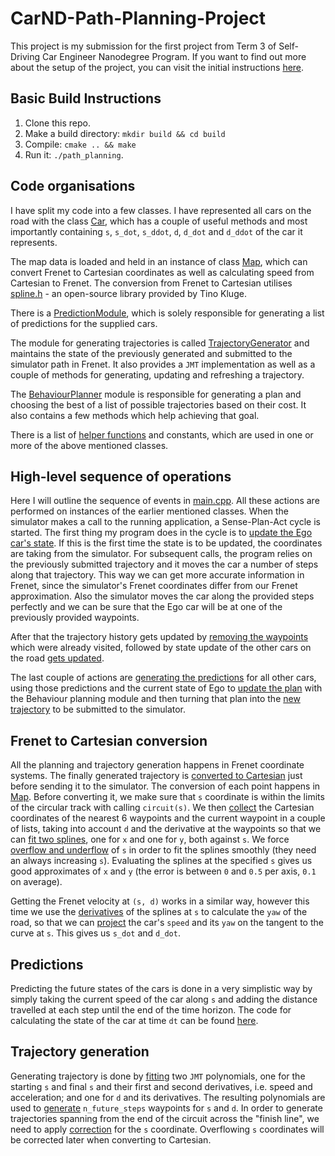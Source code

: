 # CarND-Path-Planning-Project

This project is my submission for the first project from Term 3 of Self-Driving Car Engineer Nanodegree Program.
If you want to find out more about the setup of the project, you can visit the initial instructions [here](instructions.md). 

## Basic Build Instructions

1. Clone this repo.
2. Make a build directory: `mkdir build && cd build`
3. Compile: `cmake .. && make`
4. Run it: `./path_planning`.

## Code organisations

I have split my code into a few classes. I have represented all cars on the road with the class [Car](src/Car.cpp),
which has a couple of useful methods and most importantly containing `s`, `s_dot`, `s_ddot`, `d`, `d_dot` and `d_ddot`
of the car it represents.

The map data is loaded and held in an instance of class [Map](src/Map.cpp), which can
convert Frenet to Cartesian coordinates as well as calculating speed from Cartesian to Frenet.
The conversion from Frenet to Cartesian utilises [spline.h](src/spline.h) - an open-source library provided by Tino Kluge.

There is a [PredictionModule](src/PredictionModule.cpp), which is solely responsible for generating a list of predictions
for the supplied cars.

The module for generating trajectories is called [TrajectoryGenerator](src/TrajectoryGenerator.cpp) and maintains
the state of the previously generated and submitted to the simulator path in Frenet. It also provides a `JMT` implementation
as well as a couple of methods for generating, updating and refreshing a trajectory.

The [BehaviourPlanner](src/BehaviourPlanner.cpp) module is responsible for generating a plan and choosing the best of
a list of possible trajectories based on their cost. It also contains a few methods which help achieving that goal.

There is a list of [helper functions](src/helpers.h) and constants, which are used in one or more of the above mentioned
classes.

## High-level sequence of operations

Here I will outline the sequence of events in [main.cpp](src/main.cpp). All these actions are performed on instances of 
the earlier mentioned classes. When the simulator makes a call to the running application, a Sense-Plan-Act cycle is started.
The first thing my program does in the cycle is to [update the Ego car's state](src/main.cpp#L75-L84). If this is the
first time the state is to be updated, the coordinates are taking from the simulator. For subsequent calls, the program
relies on the previously submitted trajectory and it moves the car a number of steps along that trajectory. This way we
can get more accurate information in Frenet, since the simulator's Frenet coordinates differ from our Frenet approximation.
Also the simulator moves the car along the provided steps perfectly and we can be sure that the Ego car will be at one
of the previously provided waypoints.

After that the trajectory history gets updated by [removing the waypoints](src/main.cpp#L89) which were already visited,
followed by state update of the other cars on the road [gets updated](src/main.cpp#L94-L106).

The last couple of actions are [generating the predictions](src/main.cpp#L111) for all other cars, using those predictions
and the current state of Ego to [update the plan](src/main.cpp#L112) with the Behaviour planning module and then turning
that plan into the [new trajectory](src/main.cpp#L113) to be submitted to the simulator.

## Frenet to Cartesian conversion

All the planning and trajectory generation happens in Frenet coordinate systems. The finally generated trajectory is
[converted to Cartesian](src/TrajectoryGenerator.cpp#L88-L94) just before sending it to the simulator. The conversion of
each point happens in [Map](src/Map.cpp). Before converting it, we make sure that `s` coordinate is within the limits
of the circular track with calling `circuit(s)`. We then [collect](src/Map.cpp#L63-L76) the Cartesian coordinates of
the nearest 6 waypoints and the current waypoint in a couple of lists, taking into account `d` and the derivative at the waypoints
so that we can [fit two splines](src/Map.cpp#L79-L82), one for `x` and one for `y`, both against `s`.
We force [overflow and underflow](src/Map.cpp#L69-L74) of `s` in order to fit the splines smoothly (they need an always increasing `s`).
Evaluating the splines at the specified `s` gives us good approximates of `x` and `y` (the error is between `0` and `0.5` per axis, `0.1` on average).

Getting the Frenet velocity at `(s, d)` works in a similar way, however this time we use the [derivatives](src/Map.cpp#L38-L39)
of the splines at `s` to calculate the `yaw` of the road, so that we can [project](src/Map.cpp#L41-L48)
the car's `speed` and its `yaw` on the tangent to the curve at `s`. This gives us `s_dot` and `d_dot`.

## Predictions

Predicting the future states of the cars is done in a very simplistic way by simply taking the current speed of the car
along `s` and adding the distance travelled at each step until the end of the time horizon. The code for calculating
the state of the car at time `dt` can be found [here](src/Car.cpp#L46-L50).

## Trajectory generation

Generating trajectory is done by [fitting](src/TrajectoryGenerator.cpp#L15-L16) two `JMT` polynomials,
one for the starting `s` and final `s` and their first and second derivatives, i.e. speed and acceleration;
and one for `d` and its derivatives. The resulting polynomials are used to [generate](src/TrajectoryGenerator.cpp#L19-L26)
`n_future_steps` waypoints for `s` and `d`. In order to generate trajectories spanning from the end of the circuit across
the "finish line", we need to apply [correction](src/TrajectoryGenerator.cpp#L10-L12) for the `s` coordinate. Overflowing
`s` coordinates will be corrected later when converting to Cartesian.

